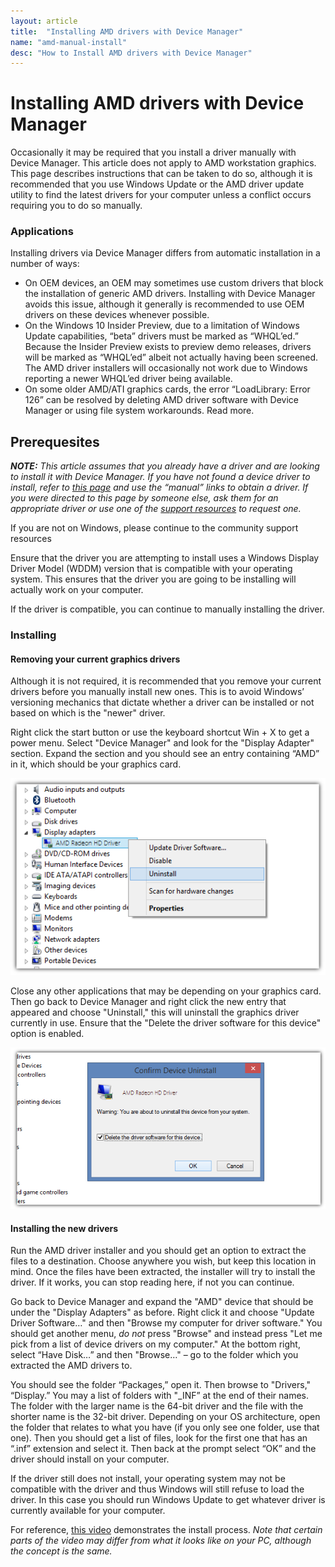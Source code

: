 ```yaml
---
layout: article
title:  "Installing AMD drivers with Device Manager"
name: "amd-manual-install"
desc: "How to Install AMD drivers with Device Manager"
---
```


# Installing AMD drivers with Device Manager
Occasionally it may be required that you install a driver manually with Device Manager. This article does not apply to AMD workstation graphics. This page describes instructions that can be taken to do so, although it is recommended that you use Windows Update or the AMD driver update utility to find the latest drivers for your computer unless a conflict occurs requiring you to do so manually.

### Applications
Installing drivers via Device Manager differs from automatic installation in a number of ways:

* On OEM devices, an OEM may sometimes use custom drivers that block the installation of generic AMD drivers. Installing with Device Manager avoids this issue, although it generally is recommended to use OEM drivers on these devices whenever possible.
* On the Windows 10 Insider Preview, due to a limitation of Windows Update capabilities, “beta” drivers must be marked as “WHQL’ed.” Because the Insider Preview exists to preview demo releases, drivers will be marked as “WHQL’ed” albeit not actually having been screened. The AMD driver installers will occasionally not work due to Windows reporting a newer WHQL’ed driver being available.
* On some older AMD/ATI graphics cards, the error “LoadLibrary: Error 126” can be resolved by deleting AMD driver software with Device Manager or using file system workarounds. Read more.

## Prerequesites
***NOTE:*** *This article assumes that you already have a driver and are looking to install it with Device Manager. If you have not found a device driver to install, refer to [this page](/help/pixel-format-not-accelerated/) and use the “manual” links to obtain a driver. If you were directed to this page by someone else, ask them for an appropriate driver or use one of the [support resources](/help/technical-support-resources/) to request one.*

If you are not on Windows, please continue to the community support resources

Ensure that the driver you are attempting to install uses a Windows Display Driver Model (WDDM) version that is compatible with your operating system. This ensures that the driver you are going to be installing will actually work on your computer.

If the driver is compatible, you can continue to manually installing the driver.

### Installing

#### Removing your current graphics drivers
Although it is not required, it is recommended that you remove your current drivers before you manually install new ones. This is to avoid Windows’ versioning mechanics that dictate whether a driver can be installed or not based on which is the "newer" driver.

Right click the start button or use the keyboard shortcut Win + X to get a power menu. Select "Device Manager" and look for the "Display Adapter" section. Expand the section and you should see an entry containing “AMD” in it, which should be your graphics card.

![Screenshot Device Manager](/static/images/help/guides/drivers/amd-manual-install/uninstall.png)

Close any other applications that may be depending on your graphics card. Then go back to Device Manager and right click the new entry that appeared and choose "Uninstall," this will uninstall the graphics driver currently in use. Ensure that the "Delete the driver software for this device" option is enabled.

![Screenshot device uninstall confirm](/static/images/help/guides/drivers/amd-manual-install/uninstall-confirm.png)

#### Installing the new drivers
Run the AMD driver installer and you should get an option to extract the files to a destination. Choose anywhere you wish, but keep this location in mind. Once the files have been extracted, the installer will try to install the driver. If it works, you can stop reading here, if not you can continue.

Go back to Device Manager and expand the "AMD" device that should be under the "Display Adapters" as before. Right click it and choose "Update Driver Software…" and then "Browse my computer for driver software." You should get another menu, *do not* press "Browse" and instead press "Let me pick from a list of device drivers on my computer." At the bottom right, select “Have Disk…” and then "Browse…" – go to the folder which you extracted the AMD drivers to.

You should see the folder “Packages,” open it. Then browse to "Drivers," “Display.” You may a list of folders with "_INF” at the end of their names. The folder with the larger name is the 64-bit driver and the file with the shorter name is the 32-bit driver. Depending on your OS architecture, open the folder that relates to what you have (if you only see one folder, use that one). Then you should get a list of files, look for the first one that has an “.inf” extension and select it. Then back at the prompt select “OK” and the driver should install on your computer.

If the driver still does not install, your operating system may not be compatible with the driver and thus Windows will still refuse to load the driver. In this case you should run Windows Update to get whatever driver is currently available for your computer.

For reference, [this video](https://www.youtube.com/watch?v=iYdfMyGrA8s) demonstrates the install process. *Note that certain parts of the video may differ from what it looks like on your PC, although the concept is the same.*